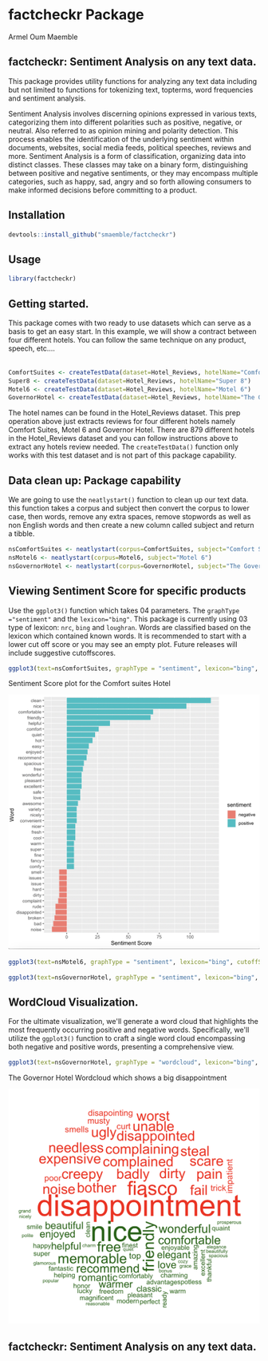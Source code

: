 factcheckr Package
================
Armel Oum Maemble

## factcheckr: Sentiment Analysis on any text data. 

This package provides utility functions for analyzing any text data including but not limited to functions for tokenizing text, topterms, word frequencies and sentiment analysis.

Sentiment Analysis involves discerning opinions expressed in various texts, categorizing them into different polarities such as positive, negative, or neutral. Also referred to as opinion mining and polarity detection. This process enables the identification of the underlying sentiment within documents, websites, social media feeds, political speeches, reviews and more. Sentiment Analysis is a form of classification, organizing data into distinct classes. These classes may take on a binary form, distinguishing between positive and negative sentiments, or they may encompass multiple categories, such as happy, sad, angry and so forth allowing consumers to make informed decisions before committing to a product.

## Installation

``` r
devtools::install_github("smaemble/factcheckr")
```

## Usage

``` r
library(factcheckr)
```

## Getting started.
This package comes with two ready to use datasets which can serve as a basis to get an easy start. In this example, we will show a contract between four different hotels. You can follow the same technique on any product, speech, etc....

``` r

ComfortSuites <- createTestData(dataset=Hotel_Reviews, hotelName="Comfort Suites")
Super8 <- createTestData(dataset=Hotel_Reviews, hotelName="Super 8")
Motel6 <- createTestData(dataset=Hotel_Reviews, hotelName="Motel 6")
GovernorHotel <- createTestData(dataset=Hotel_Reviews, hotelName="The Governor Hotel")

```
The hotel names can be found in the Hotel_Reviews dataset. This prep operation above just extracts reviews for four different hotels namely Comfort Suites, Motel 6 and Governor Hotel. There are 879 different hotels in the Hotel_Reviews dataset and you can follow instructions above to extract any hotels review needed. The `createTestData()` function only works with this test dataset and is not part of this package capability. 

## Data clean up: Package capability
We are going to use the `neatlystart()` function to clean up our text data. this function takes a corpus and subject then convert the corpus to lower case, then words, remove any extra spaces, remove stopwords as well as non English words and then create a new column called subject and return a tibble.

``` r
nsComfortSuites <- neatlystart(corpus=ComfortSuites, subject="Comfort Suites")
nsMotel6 <- neatlystart(corpus=Motel6, subject="Motel 6")
nsGovernorHotel <- neatlystart(corpus=GovernorHotel, subject="The Governor Hotel")
```

## Viewing Sentiment Score for specific products 

Use the `ggplot3()` function which takes 04 parameters. The `graphType ="sentiment"` and the `lexicon="bing"`. This package is currently using 03 type of lexicon: `nrc`, `bing` and `loughran`. Words are classified based on the lexicon which contained known words. It is recommended to start with a lower cut off score or you may see an empty plot. Future releases will include suggestive cutoffscores.

``` r
ggplot3(text=nsComfortSuites, graphType = "sentiment", lexicon="bing", cutoffScore = 4)
```
Sentiment Score plot for the Comfort suites Hotel

![plot](./man/figures/comfort_sentiment.png)

``` r
ggplot3(text=nsMotel6, graphType = "sentiment", lexicon="bing", cutoffScore = 1)
```

``` r
ggplot3(text=nsGovernorHotel, graphType = "sentiment", lexicon="bing", cutoffScore = 1)
```

## WordCloud Visualization. 
For the ultimate visualization, we'll generate a word cloud that highlights the most frequently occurring positive and negative words. Specifically, we'll utilize the `ggplot3()` function to craft a single word cloud encompassing both negative and positive words, presenting a comprehensive view.
```r
ggplot3(text=nsGovernorHotel, graphType = "wordcloud", lexicon="bing", maxWords = 100)
```
The Governor Hotel Wordcloud which shows a big disappointment

![plot](./man/figures/gov_wc.png)

## factcheckr: Sentiment Analysis on any text data. 
